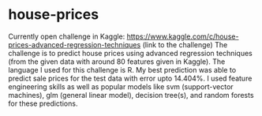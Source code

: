 # house-prices
Currently open challenge in Kaggle: https://www.kaggle.com/c/house-prices-advanced-regression-techniques (link to the challenge)
The challenge is to predict house prices using advanced regression techniques (from the given data with around 80 features given in Kaggle).
The language I used for this challenge is R.
My best prediction was able to predict sale prices for the test data with error upto 14.404%.
I used feature engineering skills as well as popular models like svm (support-vector machines), glm (general linear model), decision tree(s), and random forests for these predictions.
